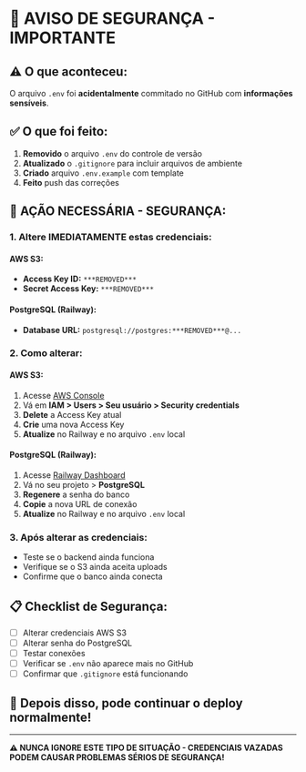 # 🚨 AVISO DE SEGURANÇA - IMPORTANTE

## ⚠️ O que aconteceu:
O arquivo `.env` foi **acidentalmente** commitado no GitHub com **informações sensíveis**.

## ✅ O que foi feito:
1. **Removido** o arquivo `.env` do controle de versão
2. **Atualizado** o `.gitignore` para incluir arquivos de ambiente
3. **Criado** arquivo `.env.example` com template
4. **Feito** push das correções

## 🔐 AÇÃO NECESSÁRIA - SEGURANÇA:

### **1. Altere IMEDIATAMENTE estas credenciais:**

#### **AWS S3:**
- **Access Key ID:** `***REMOVED***`
- **Secret Access Key:** `***REMOVED***`

#### **PostgreSQL (Railway):**
- **Database URL:** `postgresql://postgres:***REMOVED***@...`

### **2. Como alterar:**

#### **AWS S3:**
1. Acesse [AWS Console](https://aws.amazon.com/console/)
2. Vá em **IAM > Users > Seu usuário > Security credentials**
3. **Delete** a Access Key atual
4. **Crie** uma nova Access Key
5. **Atualize** no Railway e no arquivo `.env` local

#### **PostgreSQL (Railway):**
1. Acesse [Railway Dashboard](https://railway.app)
2. Vá no seu projeto > **PostgreSQL**
3. **Regenere** a senha do banco
4. **Copie** a nova URL de conexão
5. **Atualize** no Railway e no arquivo `.env` local

### **3. Após alterar as credenciais:**
- Teste se o backend ainda funciona
- Verifique se o S3 ainda aceita uploads
- Confirme que o banco ainda conecta

## 📋 Checklist de Segurança:
- [ ] Alterar credenciais AWS S3
- [ ] Alterar senha do PostgreSQL
- [ ] Testar conexões
- [ ] Verificar se `.env` não aparece mais no GitHub
- [ ] Confirmar que `.gitignore` está funcionando

## 🚀 Depois disso, pode continuar o deploy normalmente!

---

**⚠️ NUNCA IGNORE ESTE TIPO DE SITUAÇÃO - CREDENCIAIS VAZADAS PODEM CAUSAR PROBLEMAS SÉRIOS DE SEGURANÇA!**
